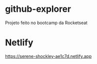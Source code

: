 # github-explorer
Projeto feito no bootcamp da Rocketseat

# Netlify

https://serene-shockley-ae1c7d.netlify.app
